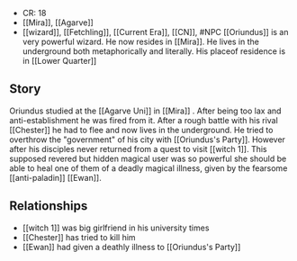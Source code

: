 - CR:  18
- [[Mira]], [[Agarve]]
- [[wizard]], [[Fetchling]], [[Current Era]], [[CN]], #NPC
[[Oriundus]] is an very powerful wizard. He now resides in [[Mira]]. He lives in the underground both metaphorically and literally. His placeof residence is in [[Lower Quarter]]
## Story
Oriundus studied at the [[Agarve Uni]] in [[Mira]] . After being too lax and anti-establishment he was fired from it.
After a rough battle with his rival [[Chester]] he had to flee and now lives in the underground.
He tried to overthrow the "government" of his city with [[Oriundus's Party]]. However after his disciples never returned from a quest to visit [[witch 1]]. This supposed revered but hidden magical user was so powerful she should be able to heal one of them of a deadly magical illness, given by the fearsome [[anti-paladin]] [[Ewan]].
## Relationships
- [[witch 1]] was big girlfriend in his university times
- [[Chester]] has tried to kill him
- [[Ewan]] had given a deathly illness to [[Oriundus's Party]]